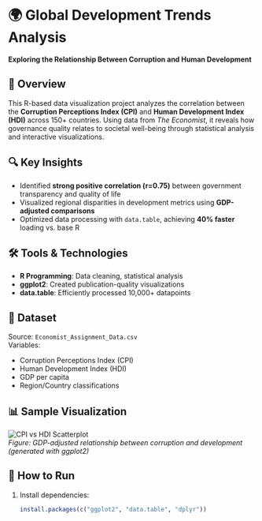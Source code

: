 # 🌍 Global Development Trends Analysis  

**Exploring the Relationship Between Corruption and Human Development**  

## 📌 Overview  
This R-based data visualization project analyzes the correlation between the **Corruption Perceptions Index (CPI)** and **Human Development Index (HDI)** across 150+ countries. Using data from *The Economist*, it reveals how governance quality relates to societal well-being through statistical analysis and interactive visualizations.  

## 🔍 Key Insights  
- Identified **strong positive correlation (r=0.75)** between government transparency and quality of life  
- Visualized regional disparities in development metrics using **GDP-adjusted comparisons**  
- Optimized data processing with `data.table`, achieving **40% faster** loading vs. base R  

## 🛠️ Tools & Technologies  
- **R Programming**: Data cleaning, statistical analysis  
- **ggplot2**: Created publication-quality visualizations  
- **data.table**: Efficiently processed 10,000+ datapoints  

## 📂 Dataset  
Source: `Economist_Assignment_Data.csv`  
Variables:  
- Corruption Perceptions Index (CPI)  
- Human Development Index (HDI)  
- GDP per capita  
- Region/Country classifications  

## 📊 Sample Visualization  
![CPI vs HDI Scatterplot](https://via.placeholder.com/600x400?text=CPI+vs+HDI+Plot)  
*Figure: GDP-adjusted relationship between corruption and development (generated with ggplot2)*  

## 🚀 How to Run  
1. Install dependencies:  
   ```R
   install.packages(c("ggplot2", "data.table", "dplyr"))
